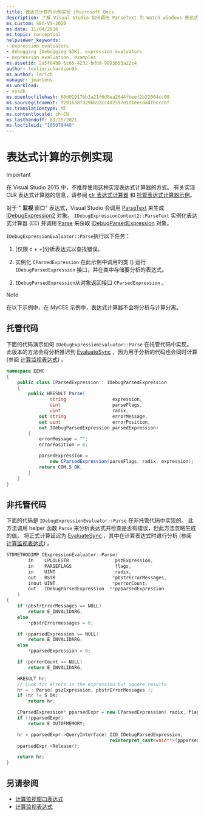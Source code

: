 ```yaml
---
title: 表达式计算的示例实现 |Microsoft Docs
description: 了解 Visual Studio 如何调用 ParseText 为 Watch windows 表达式生成 IDebugExpression2 对象。
ms.custom: SEO-VS-2020
ms.date: 11/04/2016
ms.topic: conceptual
helpviewer_keywords:
- expression evaluators
- debugging [Debugging SDK], expression evaluators
- expression evaluation, examples
ms.assetid: 2a5f04b8-6c65-4232-bddd-9093653a22c4
author: leslierichardson95
ms.author: lerich
manager: jmartens
ms.workload:
- vssdk
ms.openlocfilehash: 60d01917bb3a21f6d8ea2644fbeef2b22064cc00
ms.sourcegitcommit: f2916d8fd296b92cc402597d1d1eecda4f6cccbf
ms.translationtype: MT
ms.contentlocale: zh-CN
ms.lasthandoff: 03/25/2021
ms.locfileid: "105070448"
---
```

# <a name="sample-implementation-of-expression-evaluation"></a>表达式计算的示例实现
> [!IMPORTANT]
> 在 Visual Studio 2015 中，不推荐使用这种实现表达式计算器的方式。 有关实现 CLR 表达式计算器的信息，请参阅 [clr 表达式计算器](https://github.com/Microsoft/ConcordExtensibilitySamples/wiki/CLR-Expression-Evaluators) 和 [托管表达式计算器示例](https://github.com/Microsoft/ConcordExtensibilitySamples/wiki/Managed-Expression-Evaluator-Sample)。

 对于 " **监视** 窗口" 表达式，Visual Studio 会调用 [ParseText](../../extensibility/debugger/reference/idebugexpressioncontext2-parsetext.md) 来生成 [IDebugExpression2](../../extensibility/debugger/reference/idebugexpression2.md) 对象。 `IDebugExpressionContext2::ParseText` 实例化表达式计算器 (EE) 并调用 [Parse](../../extensibility/debugger/reference/idebugexpressionevaluator-parse.md) 来获取 [IDebugParsedExpression](../../extensibility/debugger/reference/idebugparsedexpression.md) 对象。

 `IDebugExpressionEvaluator::Parse`执行以下任务：

1. [仅限 c + +]分析表达式以查找错误。

2. 实例化 `CParsedExpression` 在此示例中调用的类 () 运行 `IDebugParsedExpression` 接口，并在类中存储要分析的表达式。

3. `IDebugParsedExpression`从对象返回接口 `CParsedExpression` 。

> [!NOTE]
> 在以下示例中，在 MyCEE 示例中，表达式计算器不会将分析与计算分离。

## <a name="managed-code"></a>托管代码
 下面的代码演示如何 `IDebugExpressionEvaluator::Parse` 在托管代码中实现。 此版本的方法会将分析推迟到 [EvaluateSync](../../extensibility/debugger/reference/idebugparsedexpression-evaluatesync.md) ，因为用于分析的代码也会同时计算 (参阅 [计算监视表达式](../../extensibility/debugger/evaluating-a-watch-expression.md)) 。

```csharp
namespace EEMC
{
    public class CParsedExpression : IDebugParsedExpression
    {
        public HRESULT Parse(
                string                 expression,
                uint                   parseFlags,
                uint                   radix,
            out string                 errorMessage,
            out uint                   errorPosition,
            out IDebugParsedExpression parsedExpression)
        {
            errorMessage = "";
            errorPosition = 0;

            parsedExpression =
                new CParsedExpression(parseFlags, radix, expression);
            return COM.S_OK;
        }
    }
}
```

## <a name="unmanaged-code"></a>非托管代码
下面的代码是 `IDebugExpressionEvaluator::Parse` 在非托管代码中实现的。 此方法调用 helper 函数 `Parse` 来分析表达式并检查是否有错误，但此方法忽略生成的值。 将正式计算延迟为 [EvaluateSync](../../extensibility/debugger/reference/idebugparsedexpression-evaluatesync.md) ，其中在计算表达式时进行分析 (参阅 [计算监视表达式](../../extensibility/debugger/evaluating-a-watch-expression.md)) 。

```cpp
STDMETHODIMP CExpressionEvaluator::Parse(
        in    LPCOLESTR                 pszExpression,
        in    PARSEFLAGS                flags,
        in    UINT                      radix,
        out   BSTR                     *pbstrErrorMessages,
        inout UINT                     *perrorCount,
        out   IDebugParsedExpression  **ppparsedExpression
    )
{
    if (pbstrErrorMessages == NULL)
        return E_INVALIDARG;
    else
        *pbstrErrormessages = 0;

    if (pparsedExpression == NULL)
        return E_INVALIDARG;
    else
        *pparsedExpression = 0;

    if (perrorCount == NULL)
        return E_INVALIDARG;

    HRESULT hr;
    // Look for errors in the expression but ignore results
    hr = ::Parse( pszExpression, pbstrErrorMessages );
    if (hr != S_OK)
        return hr;

    CParsedExpression* pparsedExpr = new CParsedExpression( radix, flags, pszExpression );
    if (!pparsedExpr)
        return E_OUTOFMEMORY;

    hr = pparsedExpr->QueryInterface( IID_IDebugParsedExpression,
                                      reinterpret_cast<void**>(ppparsedExpression) );
    pparsedExpr->Release();

    return hr;
}
```

## <a name="see-also"></a>另请参阅
- [计算监视窗口表达式](../../extensibility/debugger/evaluating-a-watch-window-expression.md)
- [计算监视表达式](../../extensibility/debugger/evaluating-a-watch-expression.md)
